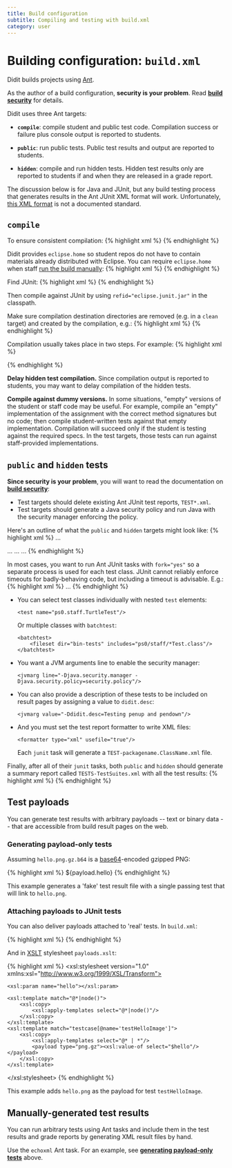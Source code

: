 ```yaml
---
title: Build configuration
subtitle: Compiling and testing with build.xml
category: user
---
```


# Building configuration: `build.xml`

Didit builds projects using [Ant](http://ant.apache.org).

As the author of a build configuration, **security is your problem**.
Read **[build security]** for details.

Didit uses three Ant targets:

 * **`compile`**: compile student and public test code.
   Compilation success or failure plus console output is reported to students.

 * **`public`**: run public tests.
   Public test results and output are reported to students.

 * **`hidden`**: compile and run hidden tests.
   Hidden test results only are reported to students if and when they are released in a grade report.

The discussion below is for Java and JUnit, but any build testing process that generates results in the Ant JUnit XML format will work.
Unfortunately, [this XML format](http://stackoverflow.com/questions/442556/spec-for-junit-xml-output) is not a documented standard.

## `compile`

To ensure consistent compilation:
{% highlight xml %}
<property name="ant.build.javac.target" value="..."/>
<property name="build.sysclasspath" value="ignore"/>
{% endhighlight %}

Didit provides `eclipse.home` so student repos do not have to contain materials already distributed with Eclipse.
You can require `eclipse.home` when staff [run the build manually]:
{% highlight xml %}
<fail unless="eclipse.home"/>
{% endhighlight %}

Find JUnit:
{% highlight xml %}
<path id="eclipse.junit.jar">
    <fileset dir="${eclipse.home}" includes="**/org.junit_4*/junit.jar"/>
    <fileset dir="${eclipse.home}" includes="**/org.junit4_4*/junit.jar"/>
    <fileset dir="${eclipse.home}" includes="**/org.hamcrest.core_*.jar"/>
</path>
{% endhighlight %}

Then compile against JUnit by using `refid="eclipse.junit.jar"` in the classpath.

Make sure compilation destination directories are removed (e.g. in a `clean` target) and created by the compilation, e.g.:
{% highlight xml %}
<target name="clean">
    <delete dir="bin-student"/>
    <delete dir="bin-public"/>
    <delete dir="bin-hidden"/>
</target>
{% endhighlight %}

Compilation usually takes place in two steps.
For example:
{% highlight xml %}
<target name="compile-student">
    <mkdir dir="bin-student"/>
    <javac srcdir="src" destdir="bin-student" debug="on">
        <include name="ps0/*.java"/>
        <classpath>
            <path refid="eclipse.junit.jar"/>
        </classpath>
    </javac>
</target>

<target name="compile-public">
    <mkdir dir="bin-public"/>
    <javac srcdir="grader-proj/src" destdir="bin-public" debug="on">
        <include name="ps0/staff/*.java"/>
        <classpath>
            <path refid="eclipse.junit.jar"/>
            <pathelement location="bin-student"/>
        </classpath>
    </javac>
</target>
{% endhighlight %}

**Delay hidden test compilation.**
Since compilation output is reported to students, you may want to delay compilation of the hidden tests.

**Compile against dummy versions.**
In some situations, "empty" versions of the student or staff code may be useful.
For example, compile an "empty" implementation of the assignment with the correct method signatures but no code; then compile student-written tests against that empty implementation.
Compilation will succeed only if the student is testing against the required specs.
In the test targets, those tests can run against staff-provided implementations.

## `public` and `hidden` tests

**Since security is your problem**, you will want to read the documentation on **[build security]**:

+ Test targets should delete existing Ant JUnit test reports, `TEST*.xml`.
+ Test targets should generate a Java security policy and run Java with the security manager enforcing the policy.

Here's an outline of what the `public` and `hidden` targets might look like:
{% highlight xml %}
<target name="test-clean">
    <delete><fileset dir="." includes="TEST*.xml"/></delete>
    <delete><fileset file="security.policy"/></delete>
    <echo file="security.policy"> ... </echo>
</target>

<target name="public" depends="test-clean">
    <junit fork="yes" timeout="...">
        <jvmarg line="-Djava.security.manager -Djava.security.policy=security.policy"/>
        <jvmarg value="-Ddidit.desc=..."/>
        <formatter type="xml" usefile="true"/>
        <test name="..." />
        <classpath> ... </classpath>
    </junit>
    <junit fork="yes" timeout="...">
        ...
    </junit>
    <junitreport><fileset dir="." includes="TEST-*.xml"/></junitreport>
</target>

<target name="hidden" depends="test-clean, compile-hidden">
    ...
</target>
{% endhighlight %}

In most cases, you want to run Ant JUnit tasks with `fork="yes"` so a separate process is used for each test class.
JUnit cannot reliably enforce timeouts for badly-behaving code, but including a timeout is advisable.
E.g.:
{% highlight xml %}
<junit fork="yes" timeout="5000"> ... </junit>
{% endhighlight %}

+   You can select test classes individually with nested `test` elements:
  
        <test name="ps0.staff.TurtleTest"/>
  
    Or multiple classes with `batchtest`:
  
        <batchtest>
            <fileset dir="bin-tests" includes="ps0/staff/*Test.class"/>
        </batchtest>

+   You want a JVM arguments line to enable the security manager:

        <jvmarg line="-Djava.security.manager -Djava.security.policy=security.policy"/>

+   You can also provide a description of these tests to be included on result pages by assigning a value to `didit.desc`:

        <jvmarg value="-Ddidit.desc=Testing penup and pendown"/>

+   And you must set the test report formatter to write XML files:

        <formatter type="xml" usefile="true"/>

    Each `junit` task will generate a `TEST-packagename.ClassName.xml` file.

Finally, after all of their `junit` tasks, both `public` and `hidden` should generate a summary report called `TESTS-TestSuites.xml` with all the test results:
{% highlight xml %}
<junitreport>
    <fileset dir="." includes="TEST-*.xml"/>
</junitreport>
{% endhighlight %}

## Test payloads

You can generate test results with arbitrary payloads -- text or binary data -- that are accessible from build result pages on the web.

### Generating payload-only tests

Assuming `hello.png.gz.b64` is a [base64](http://en.wikipedia.org/wiki/Base64)-encoded gzipped PNG:

{% highlight xml %}
<loadfile property="payload.hello" srcFile="hello.png.gz.b64" failonerror="false"/>
<property name="payload.hello" value=""/>
<echoxml file="TEST-z-images.xml">
    <testsuite name="Images" tests="1" failures="0" errors="0">
        <properties>
            <property name="didit.desc" value="Images!"/>
        </properties>
        <testcase name="hello">
            <payload type="png.gz">${payload.hello}</payload>
        </testcase>
    </testsuite>
</echoxml>
{% endhighlight %}

This example generates a 'fake' test result file with a single passing test that will link to `hello.png`.

### Attaching payloads to JUnit tests

You can also deliver payloads attached to 'real' tests.
In `build.xml`:

{% highlight xml %}
<loadfile property="payload.hello" srcFile="hello.png.gz.b64" failonerror="false"/>
<property name="payload.hello" value=""/>
<xslt in="TEST-ps0.staff.TurtleTest.xml"
      out="TEST-ps0.staff.TurtleTest.out.xml"
      style="grader-proj/payloads.xslt"
      failOnError="false">
    <param name="hello" expression="${payload.hello}"/>
</xslt>
<move file="TEST-ps0.staff.TurtleTest.out.xml"
      tofile="TEST-ps0.staff.TurtleTest.xml"
      failonerror="false"/>
{% endhighlight %}

And in [XSLT](http://en.wikipedia.org/wiki/XSLT) stylesheet `payloads.xslt`:

{% highlight xml %}
<xsl:stylesheet version="1.0" xmlns:xsl="http://www.w3.org/1999/XSL/Transform">

    <xsl:param name="hello"></xsl:param>
    
    <xsl:template match="@*|node()">
        <xsl:copy>
            <xsl:apply-templates select="@*|node()"/>
        </xsl:copy>
    </xsl:template>
    <xsl:template match="testcase[@name='testHelloImage']">
        <xsl:copy>
            <xsl:apply-templates select="@* | *"/>
            <payload type="png.gz"><xsl:value-of select="$hello"/></payload>
        </xsl:copy>
    </xsl:template>
</xsl:stylesheet>
{% endhighlight %}

This example adds `hello.png` as the payload for test `testHelloImage`.

## Manually-generated test results

You can run arbitrary tests using Ant tasks and include them in the test results and grade reports by generating XML result files by hand.

Use the `echoxml` Ant task.
For an example, see **[generating payload-only tests]** above.

[build security]: build-security.html
[run the build manually]: building-locally.html
[generating payload-only tests]: #generating-payload-only-tests
